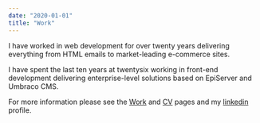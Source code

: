 ```yaml
---
date: "2020-01-01"
title: "Work"
---
```


I have worked in web development for over twenty years delivering everything from HTML emails to market-leading e-commerce sites.

I have spent the last ten years at twentysix working in front-end development delivering enterprise-level solutions based on EpiServer and Umbraco CMS.

For more information please see the [Work](/work/) and [CV](/cv/) pages and my [linkedin](https://www.linkedin.com/in/dave-baulch-a159689/) profile.

